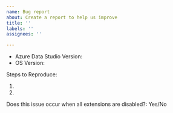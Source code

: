 ```yaml
---
name: Bug report
about: Create a report to help us improve
title: ''
labels: ''
assignees: ''

---
```

<!-- ⚠️⚠️ Do Not Delete This! bug_report_template ⚠️⚠️ -->
<!-- Please read our Rules of Conduct: https://opensource.microsoft.com/codeofconduct/ -->
<!-- 🔎 Search existing issues to avoid creating duplicates. -->
<!-- 🧪 Test using the latest Insiders build to see if your issue has already been fixed: https://github.com/Microsoft/azuredatastudio#try-out-the-latest-insiders-build-from-main -->
<!-- 💡 Instead of creating your report here, use 'Report Issue' from the 'Help' menu in Azure Data Studio to pre-fill useful information. -->
- Azure Data Studio Version:
- OS Version:

Steps to Reproduce:

1.
2.

<!-- 🔧 Launch with `azuredatastudio --disable-extensions` to check. -->
Does this issue occur when all extensions are disabled?: Yes/No

<!-- 📣 Issues caused by an extension need to be reported direct to the extension publisher. The 'Help > Report Issue' dialog can assist with this. -->
